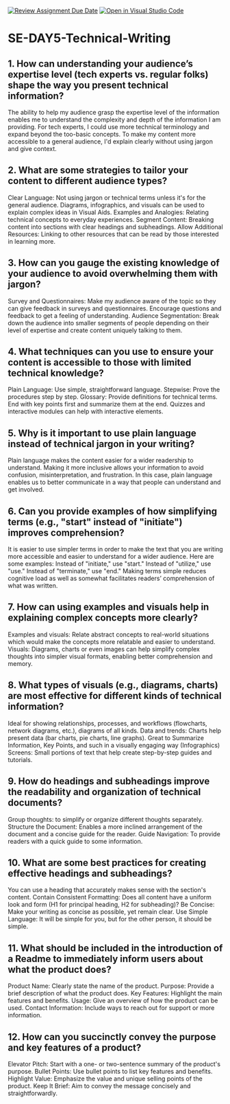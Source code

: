 [![Review Assignment Due Date](https://classroom.github.com/assets/deadline-readme-button-22041afd0340ce965d47ae6ef1cefeee28c7c493a6346c4f15d667ab976d596c.svg)](https://classroom.github.com/a/zsAR-pyY)
[![Open in Visual Studio Code](https://classroom.github.com/assets/open-in-vscode-2e0aaae1b6195c2367325f4f02e2d04e9abb55f0b24a779b69b11b9e10269abc.svg)](https://classroom.github.com/online_ide?assignment_repo_id=18441646&assignment_repo_type=AssignmentRepo)
# SE-DAY5-Technical-Writing
## 1. How can understanding your audience’s expertise level (tech experts vs. regular folks) shape the way you present technical information?
The ability to help my audience grasp the expertise level of the information enables me to understand the complexity and depth of the information I am providing. For tech experts, I could use more technical terminology and expand beyond the too-basic concepts. To make my content more accessible to a general audience, I'd explain clearly without using jargon and give context.

## 2. What are some strategies to tailor your content to different audience types?
Clear Language: Not using jargon or technical terms unless it's for the general audience.
Diagrams, infographics, and visuals can be used to explain complex ideas in Visual Aids.
Examples and Analogies: Relating technical concepts to everyday experiences.
Segment Content: Breaking content into sections with clear headings and subheadings.
Allow Additional Resources: Linking to other resources that can be read by those interested in learning more.

## 3. How can you gauge the existing knowledge of your audience to avoid overwhelming them with jargon?
Survey and Questionnaires: Make my audience aware of the topic so they can give feedback in surveys and questionnaires.
Encourage questions and feedback to get a feeling of understanding.
Audience Segmentation: Break down the audience into smaller segments of people depending on their level of expertise and create content uniquely talking to them.

## 4. What techniques can you use to ensure your content is accessible to those with limited technical knowledge?
Plain Language: Use simple, straightforward language.
Stepwise: Prove the procedures step by step.
Glossary: Provide definitions for technical terms.
End with key points first and summarize them at the end.
Quizzes and interactive modules can help with interactive elements.

## 5. Why is it important to use plain language instead of technical jargon in your writing?
Plain language makes the content easier for a wider readership to understand. Making it more inclusive allows your information to avoid confusion, misinterpretation, and frustration. In this case, plain language enables us to better communicate in a way that people can understand and get involved.

## 6. Can you provide examples of how simplifying terms (e.g., "start" instead of "initiate") improves comprehension?
It is easier to use simpler terms in order to make the text that you are writing more accessible and easier to understand for a wider audience. Here are some examples:
Instead of "initiate," use "start."
Instead of "utilize," use "use."
Instead of "terminate," use "end." Making terms simple reduces cognitive load as well as somewhat facilitates readers’ comprehension of what was written.

## 7. How can using examples and visuals help in explaining complex concepts more clearly?
Examples and visuals:
Relate abstract concepts to real-world situations which would make the concepts more relatable and easier to understand.
Visuals: Diagrams, charts or even images can help simplify complex thoughts into simpler visual formats, enabling better comprehension and memory.

## 8. What types of visuals (e.g., diagrams, charts) are most effective for different kinds of technical information?
Ideal for showing relationships, processes, and workflows (flowcharts, network diagrams, etc.), diagrams of all kinds.
Data and trends: Charts help present data (bar charts, pie charts, line graphs).
Great to Summarize Information, Key Points, and such in a visually engaging way (Infographics)
Screens: Small portions of text that help create step-by-step guides and tutorials.

## 9. How do headings and subheadings improve the readability and organization of technical documents?
Group thoughts: to simplify or organize different thoughts separately.
Structure the Document: Enables a more inclined arrangement of the document and a concise guide for the reader.
Guide Navigation: To provide readers with a quick guide to some information.

## 10. What are some best practices for creating effective headings and subheadings?
You can use a heading that accurately makes sense with the section's content.
Contain Consistent Formatting: Does all content have a uniform look and form (H1 for principal heading, H2 for subheading)?
Be Concise: Make your writing as concise as possible, yet remain clear.
Use Simple Language: It will be simple for you, but for the other person, it should be simple.

## 11. What should be included in the introduction of a Readme to immediately inform users about what the product does?
Product Name: Clearly state the name of the product.
Purpose: Provide a brief description of what the product does.
Key Features: Highlight the main features and benefits.
Usage: Give an overview of how the product can be used.
Contact Information: Include ways to reach out for support or more information.

## 12. How can you succinctly convey the purpose and key features of a product?
Elevator Pitch: Start with a one- or two-sentence summary of the product's purpose.
Bullet Points: Use bullet points to list key features and benefits.
Highlight Value: Emphasize the value and unique selling points of the product.
Keep It Brief: Aim to convey the message concisely and straightforwardly.
